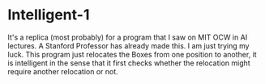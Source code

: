 # Intelligent-1
It's a replica (most probably) for a program that I saw on MIT OCW in AI lectures. A Stanford Professor has already made this. I am just trying my luck. This program just relocates the Boxes from one position to another, it is intelligent in the sense that it first checks whether the relocation might require another relocation or not.
